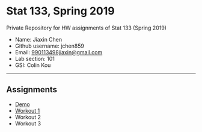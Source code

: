 # Stat 133, Spring 2019

Private Repository for HW assignments of Stat 133 (Spring 2019)

- Name: Jiaxin Chen
- Github username: jchen859
- Email: 990113498jiaxin@gmail.com
- Lab section: 101
- GSI: Colin Kou 

-----

## Assignments

- [Demo](demo)
- [Workout 1](workout1)
- Workout 2
- Workout 3


